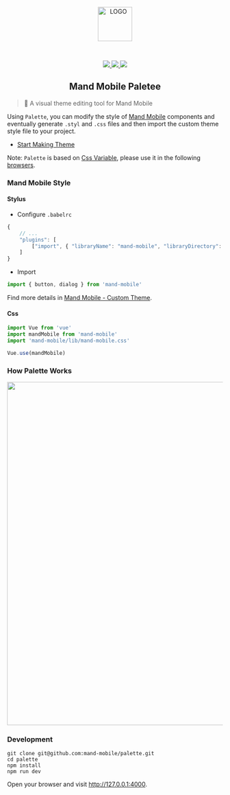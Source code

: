<p align="center">
  <a href="#">
    <img width="80" src="https://manhattan.didistatic.com/static/manhattan/do1_KC5q8Qqsz8BnUPAsJY5i" alt="LOGO">
  </a>
</p>
<br>
<p align="center">
	<a href="http://forthebadge.com">
	   <img src="http://forthebadge.com/images/badges/made-with-vue.svg">
	</a>
	<a href="http://forthebadge.com">
	   <img src="http://forthebadge.com/images/badges/built-with-love.svg">
	</a>
	<a href="http://forthebadge.com">
	   <img src="http://forthebadge.com/images/badges/makes-people-smile.svg">
	</a>
</p>

<h2 align="center">Mand Mobile Paletee</h2>

> 🎨 A visual theme editing tool for Mand Mobile

Using `Palette`, you can modify the style of [Mand Mobile](https://didi.github.io/mand-mobile) components and eventually generate `.styl` and `.css` files and then import the custom theme style file to your project.

- [Start Making Theme](https://mand-mobile.github.io/palette)

Note: `Palette` is based on [Css Variable](https://developer.mozilla.org/zh-CN/docs/Web/CSS/Using_CSS_variables), please use it in the following [browsers](https://caniuse.com/#search=css%20variable).


### Mand Mobile Style

#### Stylus

* Configure `.babelrc`

```javascript
{
    // ...
    "plugins": [
        ["import", { "libraryName": "mand-mobile", "libraryDirectory": "src" }]
    ]
}
```

* Import

```javascript
import { button, dialog } from 'mand-mobile'
```

Find more details in [Mand Mobile - Custom Theme](https://didi.github.io/mand-mobile/#/en-US/docs/theme).

#### Css

```javascript
import Vue from 'vue'
import mandMobile from 'mand-mobile'
import 'mand-mobile/lib/mand-mobile.css'

Vue.use(mandMobile)
```


### How Palette Works 

<img src="http://manhattan.didistatic.com/static/manhattan/mand/palette-structure.jpg" width="800"/>


### Development

```
git clone git@github.com:mand-mobile/palette.git
cd palette
npm install
npm run dev
```
Open your browser and visit http://127.0.0.1:4000.



